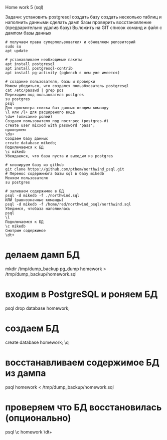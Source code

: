 
Home work 5 (sql)

Задачи:
установить postgresql
создать базу
создать несколько таблиц и наполнить данными
сделать дамп базы
проверить восстановление (предварительно удалив базу)
Выложить на GIT список команд и файл с дампом базы данных

```
# получаем права суперпользователя и обновляем репозиторий 
sudo su
apt update
```
```
# устанавливаем необходимые пакеты
apt install postgresql
apt install postgresql-contrib
apt install pg-activity (pgbench в нем уже имеется)
```
```
# создание пользователя, базы и проверки
Можем убедиться, что создался пользбхователь postgresql
cat /etc/passwd | grep pos
Переходим под пользователя postgres
su postgres
psql
Для просмотра списка баз данных вводим команду
\l или /l+ для расширеного вида
\du+ (описание ролей)
Создаем пользователя под постгрес (postgres-#)
create user mixxod with password 'pass';
проверяем 
\du+
Создаем базу данных
create database mikedb;
Подключаемся к БД
\c mikedb
Убeждаемся, что база пуста и выходим из postgres
```
```
# клонируем базу из github
git clone https://github.com/pthom/northwind_psql.git
# Перенос содержимога базы sql в базу mikedb
Меняем пользователя
su postgres
```
```
# заливаем содержимое в БД
psql -d mikedb -f ./northwind.sql
ИЛИ (равнозначные команды)
psql -d mikedb -f /home/red/northwind_psql/northwind.sql
Убедимся, чтобаза наполнилась
psql 
\l
Подключаемся к БД
\с mikedb
Смотрим содержимое
\dt+
```

# делаем дамп БД
mkdir /tmp/dump_backup
pg_dump homework > /tmp/dump_backup/homework.sql
# входим в PostgreSQL и роняем БД 
psql
drop database homework;
# создаем БД
create database homework;
\q
# восстанавливаем содержимое БД из дампа
psql homework < /tmp/dump_backup/homework.sql
# проверяем что БД восстановилась (опционально)
psql
\c homework
\dt+
